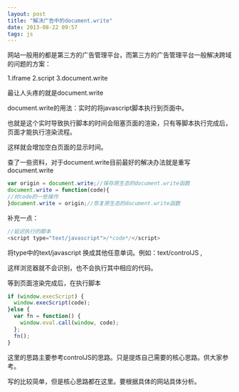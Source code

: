 ```yaml
---
layout: post
title: "解决广告中的document.write"
date: 2013-08-22 09:57
tags: js
---
```


网站一般用的都是第三方的广告管理平台，而第三方的广告管理平台一般解决跨域的问题的方案：

   1.iframe 2.script 3.document.write
  
  最让人头疼的就是document.write
  
  document.write的用法：<span class="stress">实时</span>的将javascript脚本执行到页面中。
  
  也就是这个<span class="stress">实时</span>导致执行脚本的时间会阻塞页面的渲染，只有等脚本执行完成后，页面才能执行渲染流程。
  
  这样就会增加空白页面的显示时间。
  
  查了一些资料，对于document.write目前最好的解决办法就是<span class="stress">重写document.write</span>
  
  <!-- more -->
  
```javascript
var origin = document.write;//保存原生态的document.write函数
document.write = function(code){
//对code的一些操作
}document.write = origin;//恢复原生态的document.write函数
```
  
补充一点：
```javascript
//延迟执行的脚本
<script type="text/javascript">/*code*/</script>
```
   
   将type中的text/javascript 换成其他任意单词。例如：<span class="stress">text/controlJS </span>,
   
   这样浏览器就不会识别，也不会执行其中相应的代码。
   
   等到页面渲染完成后，在执行脚本
   
```javascript
if (window.execScript) {
  window.execScript(code);
}else {
  var fn = function() {
    window.eval.call(window, code);
  };
  fn();
}
```

这里的思路主要参考controlJS的思路。只是提炼自己需要的核心思路。供大家参考。

写的比较简单，但是核心思路都在这里。要根据具体的网站具体分析。